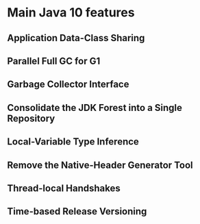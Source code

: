 # Main Java 10 features

## Application Data-Class Sharing

## Parallel Full GC for G1

## Garbage Collector Interface

## Consolidate the JDK Forest into a Single Repository

## Local-Variable Type Inference

## Remove the Native-Header Generator Tool

## Thread-local Handshakes

## Time-based Release Versioning
